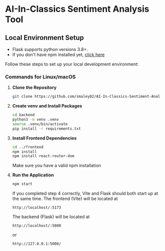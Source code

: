 # AI-In-Classics Sentiment Analysis Tool

## Local Environment Setup

- Flask supports python versions 3.8+.
- If you don't have npm installed yet, [click here](https://docs.npmjs.com/downloading-and-installing-node-js-and-npm)

Follow these steps to set up your local development environment:

### Commands for Linux/macOS

1. **Clone the Repository**

   ```bash
   git clone https://github.com/smaley02/AI-In-Classics-Sentiment-Analysis.git
   ```
2. **Create venv and Install Packages**

   ```bash
   cd backend
   python3 -m venv .venv
   source .venv/bin/activate
   pip install -r requirements.txt
   ```
3. **Install Frontend Dependencies**

   ```bash
   cd ../frontend
   npm install
   npm install react-router-dom
   ```

   Make sure you have a valid npm installation
4. **Run the Application**

   ```bash
   npm start
   ```

   If you completed step 4 correctly, Vite and Flask should both start up at the same time.
   The frontend (Vite) will be located at

   ```url
   http://localhost/:5173
   ```

   The backend (Flask) will be located at

   ```url
   http://localhost/:5000
   ```
   or 
     ```url
   http://127.0.0.1:5000/
   ```
